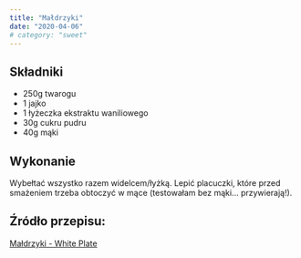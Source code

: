```yaml
---
title: "Małdrzyki"
date: "2020-04-06"
# category: "sweet"
---
```


## Składniki

- 250g twarogu
- 1 jajko
- 1 łyżeczka ekstraktu waniliowego
- 30g cukru pudru
- 40g mąki

## Wykonanie

Wybełtać wszystko razem widelcem/łyżką. Lepić placuczki, które przed smażeniem trzeba obtoczyć w mące (testowałam bez mąki... przywierają!).

## Źródło przepisu:

[Małdrzyki - White Plate](http://whiteplate.com/2013/12/maldrzyki/)
